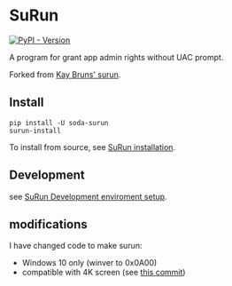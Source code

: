 # SuRun

<a href="https://pypi.org/project/soda-surun/">
    <img alt="PyPI - Version" src="https://img.shields.io/pypi/v/soda-surun">
</a>

A program for grant app admin rights without UAC prompt.

Forked from [Kay Bruns' surun][1].

## Install
```
pip install -U soda-surun
surun-install
```

To install from source, see [SuRun installation][install].

## Development

see [SuRun Development enviroment setup][dev].

## modifications

I have changed code to make surun:
- Windows 10 only (winver to 0x0A00)
- compatible with 4K screen (see [this commit][4k-commit])

[or]: https://surun-docs.web.app/post/original_readme/
[4k-commit]: https://github.com/soda92/surun/commit/bad6e31f13f115a65a314c6615c8d585eb1bb325
[1]: https://kay-bruns.de/wp/software/surun/

[install]: https://surun-docs.web.app/post/surun-installation/
[dev]: https://surun-docs.web.app/post/environment/
